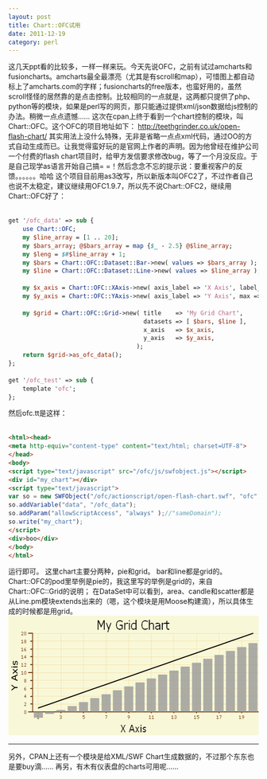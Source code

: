 ```yaml
---
layout: post
title: Chart::OFC试用
date: 2011-12-19
category: perl
---
```


这几天ppt看的比较多，一样一样来玩。今天先说OFC，之前有试过amcharts和fusioncharts。amcharts最全最漂亮（尤其是有scroll和map），可惜图上都自动标上了amcharts.com的字样；fusioncharts的free版本，也蛮好用的，虽然scroll怪怪的居然靠的是点击控制。比较相同的一点就是，这两都只提供了php、python等的模块，如果是perl写的网页，那只能通过提供xml/json数据给js控制的办法。稍微一点点遗憾……
这次在cpan上终于看到一个chart控制的模块，叫Chart::OFC。这个OFC的项目地址如下：
<a href="http://teethgrinder.co.uk/open-flash-chart/" target="_blank">http://teethgrinder.co.uk/open-flash-chart/</a>
其实用法上没什么特殊，无非是省略一点点xml代码，通过OO的方式自动生成而已。让我觉得蛮好玩的是官网上作者的声明。因为他曾经在维护公司一个付费的flash chart项目时，给甲方发信要求修改bug，等了一个月没反应。于是自己现学as语言开始自己搞= =！然后念念不忘的提示说：要重视客户的反馈。。。。。。哈哈
这个项目目前用as3改写，所以新版本叫OFC2了，不过作者自己也说不太稳定，建议继续用OFC1.9.7，所以先不说Chart::OFC2，继续用Chart::OFC好了：

```perl

get '/ofc_data' => sub {
    use Chart::OFC;
    my $line_array = [1 .. 20];
    my $bars_array; @$bars_array = map {$_ - 2.5} @$line_array;
    my $leng = $#$line_array + 1;
    my $bars = Chart::OFC::Dataset::Bar->new( values => $bars_array );
    my $line = Chart::OFC::Dataset::Line->new( values => $line_array );

    my $x_axis = Chart::OFC::XAxis->new( axis_label => 'X Axis', label_steps => 2, tick_steps => 2, labels => $line_array );
    my $y_axis = Chart::OFC::YAxis->new( axis_label => 'Y Axis', max => $leng, label_steps => 2 );

    my $grid = Chart::OFC::Grid->new( title    => 'My Grid Chart',
                                      datasets => [ $bars, $line ],
                                      x_axis   => $x_axis,
                                      y_axis   => $y_axis,
                                    );
    return $grid->as_ofc_data();
};

get '/ofc_test' => sub {
    template 'ofc';
};

```

然后ofc.tt是这样：

```html

<html><head>
<meta http-equiv="content-type" content="text/html; charset=UTF-8">
</head>
<body>
<script type="text/javascript" src="/ofc/js/swfobject.js"></script>
<div id="my_chart"></div>
<script type="text/javascript">
var so = new SWFObject("/ofc/actionscript/open-flash-chart.swf", "ofc", "500", "200", "9", "#FFFFFF");
so.addVariable("data", "/ofc_data");
so.addParam("allowScriptAccess", "always" );//"sameDomain");
so.write("my_chart");
</script>
<div>boo</div>
</body>
</html>

```

运行即可。
这里chart主要分两种，pie和grid。
bar和line都是grid的。Chart::OFC的pod里举例是pie的，我这里写的举例是grid的，来自Chart::OFC::Grid的说明；
在DataSet中可以看到，area、candle和scatter都是从Line.pm模块extends出来的（嗯，这个模块是用Moose构建滴），所以具体生成的时候都是用grid。
<img src="/images/uploads/ofc.png" alt="" title="ofc" width="600" height="240" class="alignnone size-full wp-image-2824" />
<hr />
另外，CPAN上还有一个模块是给XML/SWF Chart生成数据的，不过那个东东也是要buy滴……
再另，有木有仪表盘的charts可用呢……
